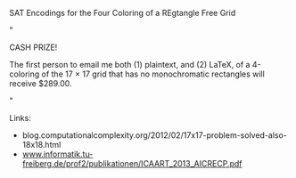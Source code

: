 SAT Encodings for the Four Coloring of a REgtangle Free Grid

" 

CASH PRIZE!

The first person to email me both (1) plaintext, and (2) LaTeX, of
a 4-coloring of the 17 × 17 grid that has no monochromatic
rectangles will receive $289.00.

" 

Links: 
* blog.computationalcomplexity.org/2012/02/17x17-problem-solved-also-18x18.html
* www.informatik.tu-freiberg.de/prof2/publikationen/ICAART_2013_AICRECP.pdf 




